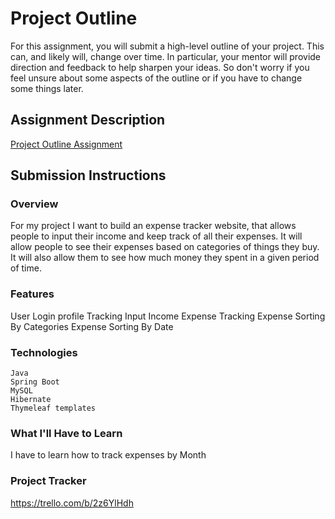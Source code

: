# Project Outline
For this assignment, you will submit a high-level outline of your project. This can, and likely will, change over time. In particular, your mentor will provide direction and feedback to help sharpen your ideas. So don't worry if you feel unsure about some aspects of the outline or if you have to change some things later.

## Assignment Description
[Project Outline Assignment](https://education.launchcode.org/liftoff/modules/assignments/project-outline)

## Submission Instructions

### Overview
For my project I want to build an expense tracker website, that allows people to input their income and keep track of all their expenses. It will allow people to see their expenses based on categories of things they buy. It will also allow them to see how much money they spent in a given period of time.
### Features
User Login
profile Tracking
Input Income
Expense Tracking
Expense Sorting By Categories
Expense Sorting By Date
### Technologies

    Java
    Spring Boot
    MySQL
    Hibernate
    Thymeleaf templates

### What I'll Have to Learn
I have to learn how to track expenses by Month
### Project Tracker
https://trello.com/b/2z6YlHdh
